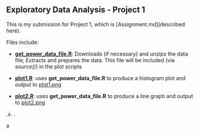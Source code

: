 ## Exploratory Data Analysis - Project 1

This is my submission for Project 1, which is [Assignment.md](described here). 

Files include:

* <b>[get_power_data_file.R](get_power_data_file.R)</b>: Downloads (if necessary) and unzips the data file; Extracts and prepares the data. This file will be included (via <i>source()</i>) in the plot scripts

* <b>[plot1.R](plot1.R)</b>: uses <b>get_power_data_file.R</b> to produce a histogram plot and output to [plot1.png](plot1.png)

* <b>[plot2.R](plot2.R)</b>: uses <b>get_power_data_file.R</b> to produce a line graph and output to [plot2.png](plot2.png)

.x.
.

a